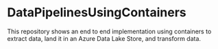 # DataPipelinesUsingContainers
This repository shows an end to end implementation using containers to extract data, land it in an Azure Data Lake Store, and transform data.

